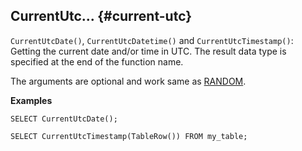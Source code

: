 ## CurrentUtc... {#current-utc}

`CurrentUtcDate()`, `CurrentUtcDatetime()` and `CurrentUtcTimestamp()`: Getting the current date and/or time in UTC. The result data type is specified at the end of the function name.

The arguments are optional and work same as [RANDOM](#random).

**Examples**

```yql
SELECT CurrentUtcDate();
```

```yql
SELECT CurrentUtcTimestamp(TableRow()) FROM my_table;
```

